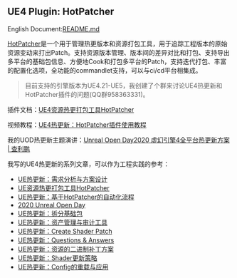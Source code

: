 ## UE4 Plugin: HotPatcher
English Document:[README.md](https://github.com/hxhb/HotPatcher/edit/master/README.md)

[HotPatcher](https://github.com/hxhb/HotPatcher)是一个用于管理热更版本和资源打包工具，用于追踪工程版本的原始资源变动来打出Patch。支持资源版本管理、版本间的差异对比和打包、支持导出多平台的基础包信息、方便地Cook和打包多平台的Patch，支持迭代打包、丰富的配置化选项，全功能的commandlet支持，可以与ci/cd平台相集成。

>目前支持的引擎版本为UE4.21-UE5，我创建了个群来讨论UE4热更新和HotPatcher插件的问题(QQ群958363331)。

插件文档：[UE4资源热更打包工具HotPatcher](https://imzlp.com/posts/17590/)

视频教程：[UE4热更新：HotPatcher插件使用教程](https://www.bilibili.com/video/BV1Tz4y197tR/)

我的UOD热更新主题演讲：[Unreal Open Day2020 虚幻引擎4全平台热更新方案 | 查利鹏](https://www.bilibili.com/video/BV1ir4y1c76g)

我写的UE4热更新的系列文章，可以作为工程实践的参考：

- [UE热更新：需求分析与方案设计](https://imzlp.com/posts/17371)
- [UE资源热更打包工具HotPatcher](https://imzlp.com/posts/17590/)
- [UE热更新：基于HotPatcher的自动化流程](https://imzlp.com/posts/10938/)
- [2020 Unreal Open Day](https://imzlp.com/posts/11043/)
- [UE热更新：拆分基础包](https://imzlp.com/posts/13765/)
- [UE热更新：资产管理与审计工具](https://imzlp.com/posts/3675)
- [UE热更新：Create Shader Patch](https://imzlp.com/posts/5867/)
- [UE热更新：Questions & Answers](https://imzlp.com/posts/16895/)
- [UE热更新：资源的二进制补丁方案](https://imzlp.com/posts/25136/)
- [UE热更新：Shader更新策略](https://imzlp.com/posts/15810/)
- [UE热更新：Config的重载与应用](https://imzlp.com/posts/9028/)
